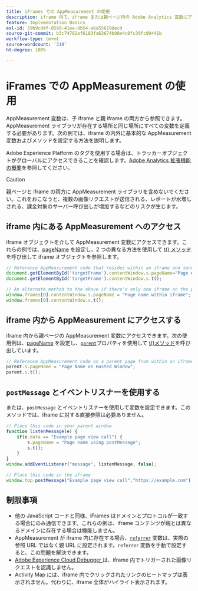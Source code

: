 ```yaml
---
title: iFrames での AppMeasurement の使用
description: iframe 内で、iframe または親ページ内の Adobe Analytics 変数にアクセスします。
feature: Implementation Basics
exl-id: 59b9cd4f-8599-41ee-8b54-a6a556198ecd
source-git-commit: b3c74782ef6183fa63674b98e4c0fc39fc09441b
workflow-type: tm+mt
source-wordcount: '319'
ht-degree: 100%

---
```


# iFrames での AppMeasurement の使用

AppMeasurement 変数は、子 iframe と親 iframe の両方から参照できます。AppMeasurement ライブラリが存在する場所と同じ場所にすべての変数を定義する必要があります。次の例では、iframe の内外に基本的な AppMeasurement 変数およびメソッドを設定する方法を説明します。

Adobe Experience Platform のタグを使用する場合は、トラッカーオブジェクトがグローバルにアクセスできることを確認します。[Adobe Analytics 拡張機能の概要](https://experienceleague.adobe.com/docs/experience-platform/tags/extensions/adobe/analytics/overview.html?lang=ja)を参照してください。

>[!CAUTION]
>
>親ページと iframe の両方に AppMeasurement ライブラリを含めないでください。これをおこなうと、複数の画像リクエストが送信される、レポートが水増しされる、課金対象のサーバー呼び出しが増加するなどのリスクが生じます。

## iframe 内にある AppMeasurement へのアクセス

iframe オブジェクトを介して AppMeasurement 変数にアクセスできます。これらの例では、[pageName](../vars/page-vars/pagename.md) を設定し、2 つの異なる方法を使用して [t() メソッド](../vars/functions/t-method.md)を呼び出して iframe オブジェクトを参照します。

```js
// Reference AppMeasurement code that resides within an iframe and send an image request
document.getElementById('targetFrame').contentWindow.s.pageName="Page name within iframe";
document.getElementById('targetFrame').contentWindow.s.t();

// An alternate method to the above if there's only one iframe on the page
window.frames[0].contentWindow.s.pageName = "Page name within iframe";
window.frames[0].contentWindow.s.t();
```

## iframe 内から AppMeasurement にアクセスする

iframe 内から親ページの AppMeasurement 変数にアクセスできます。次の使用例は、[pageName](../vars/page-vars/pagename.md) を設定し、[`parent`](https://www.w3schools.com/jsref/prop_win_parent.asp)プロパティを使用して [t()メソッド](../vars/functions/t-method.md)を呼び出しています。

```js
// Reference AppMeasurement code on a parent page from within an iframe and send an image request
parent.s.pageName = "Page Name on Hosted Window";
parent.s.t();
```

## `postMessage` とイベントリスナーを使用する

または、`postMessage` とイベントリスナーを使用して変数を設定できます。このメソッドでは、iframe に対する直接参照は必要ありません。

```js
// Place this code in your parent window
function listenMessage(e) {
    if(e.data == "Example page view call") {
        s.pageName = "Page name using postMessage";
        s.t();
    }
}
window.addEventListener("message", listenMessage, false);

// Place this code in the iframe
window.top.postMessage("Example page view call","https://example.com");
```

## 制限事項

* 他の JavaScript コードと同様、iFrames はドメインとプロトコルが一致する場合にのみ通信できます。これらの例は、iframe コンテンツが親とは異なるドメインに存在する場合は機能しません。
* AppMeasurement が iframe 内に存在する場合、[`referrer`](../vars/page-vars/referrer.md) 変数は、実際の参照 URL ではなく親 URL に設定されます。`referrer` 変数を手動で設定すると、この問題を解決できます。
* [Adobe Experience Cloud Debugger ](https://experienceleague.adobe.com/docs/debugger/using/experience-cloud-debugger.html?lang=ja)は、iframe 内でトリガーされた画像リクエストを認識しません。
* Activity Map には、iframe 内でクリックされたリンクのヒートマップは表示されません。代わりに、iframe 全体がハイライト表示されます。
